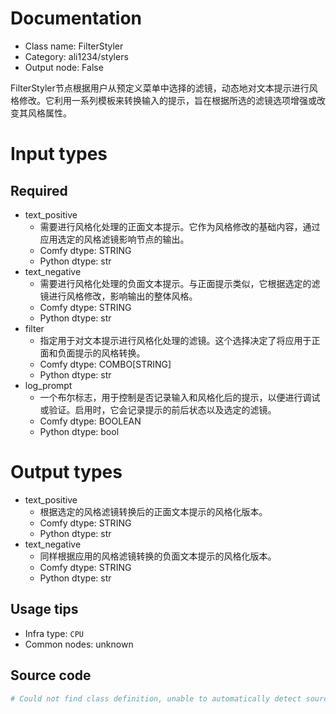 
# Documentation
- Class name: FilterStyler
- Category: ali1234/stylers
- Output node: False

FilterStyler节点根据用户从预定义菜单中选择的滤镜，动态地对文本提示进行风格修改。它利用一系列模板来转换输入的提示，旨在根据所选的滤镜选项增强或改变其风格属性。

# Input types
## Required
- text_positive
    - 需要进行风格化处理的正面文本提示。它作为风格修改的基础内容，通过应用选定的风格滤镜影响节点的输出。
    - Comfy dtype: STRING
    - Python dtype: str
- text_negative
    - 需要进行风格化处理的负面文本提示。与正面提示类似，它根据选定的滤镜进行风格修改，影响输出的整体风格。
    - Comfy dtype: STRING
    - Python dtype: str
- filter
    - 指定用于对文本提示进行风格化处理的滤镜。这个选择决定了将应用于正面和负面提示的风格转换。
    - Comfy dtype: COMBO[STRING]
    - Python dtype: str
- log_prompt
    - 一个布尔标志，用于控制是否记录输入和风格化后的提示，以便进行调试或验证。启用时，它会记录提示的前后状态以及选定的滤镜。
    - Comfy dtype: BOOLEAN
    - Python dtype: bool

# Output types
- text_positive
    - 根据选定的风格滤镜转换后的正面文本提示的风格化版本。
    - Comfy dtype: STRING
    - Python dtype: str
- text_negative
    - 同样根据应用的风格滤镜转换的负面文本提示的风格化版本。
    - Comfy dtype: STRING
    - Python dtype: str


## Usage tips
- Infra type: `CPU`
- Common nodes: unknown


## Source code
```python
# Could not find class definition, unable to automatically detect source code
```
